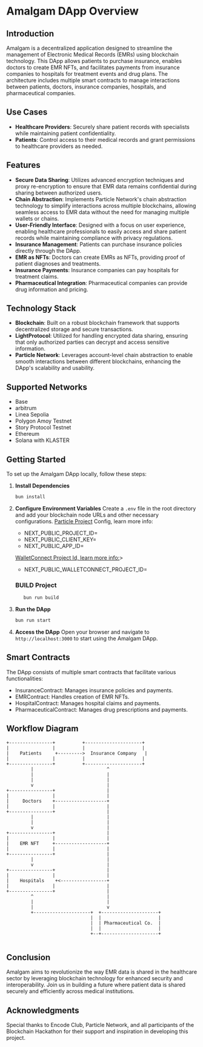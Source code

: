 # Amalgam DApp Overview

## Introduction

Amalgam is a decentralized application designed to streamline the management of Electronic Medical Records (EMRs) using blockchain technology. This DApp allows patients to purchase insurance, enables doctors to create EMR NFTs, and facilitates payments from insurance companies to hospitals for treatment events and drug plans. The architecture includes multiple smart contracts to manage interactions between patients, doctors, insurance companies, hospitals, and pharmaceutical companies.

## Use Cases

- **Healthcare Providers**: Securely share patient records with specialists while maintaining patient confidentiality.
- **Patients**: Control access to their medical records and grant permissions to healthcare providers as needed.

## Features

- **Secure Data Sharing**: Utilizes advanced encryption techniques and proxy re-encryption to ensure that EMR data remains confidential during sharing between authorized users.
- **Chain Abstraction**: Implements Particle Network's chain abstraction technology to simplify interactions across multiple blockchains, allowing seamless access to EMR data without the need for managing multiple wallets or chains.
- **User-Friendly Interface**: Designed with a focus on user experience, enabling healthcare professionals to easily access and share patient records while maintaining compliance with privacy regulations.
- **Insurance Management**: Patients can purchase insurance policies directly through the DApp.
- **EMR as NFTs**: Doctors can create EMRs as NFTs, providing proof of patient diagnoses and treatments.
- **Insurance Payments**: Insurance companies can pay hospitals for treatment claims.
- **Pharmaceutical Integration**: Pharmaceutical companies can provide drug information and pricing.

## Technology Stack

- **Blockchain**: Built on a robust blockchain framework that supports decentralized storage and secure transactions.
- **LightProtocol**: Utilized for handling encrypted data sharing, ensuring that only authorized parties can decrypt and access sensitive information.
- **Particle Network**: Leverages account-level chain abstraction to enable smooth interactions between different blockchains, enhancing the DApp's scalability and usability.

## Supported Networks

- Base
- arbitrum
- Linea Sepolia
- Polygon Amoy Testnet
- Story Protocol Testnet
- Ethereum
- Solana with KLASTER

## Getting Started

To set up the Amalgam DApp locally, follow these steps:

1. **Install Dependencies**

   ```bash
   bun install
   ```

2. **Configure Environment Variables**
   Create a `.env` file in the root directory and add your blockchain node URLs and other necessary configurations.
   [Particle Project](https://dashboard.particle.network/) Config, learn more info:  

   - NEXT_PUBLIC_PROJECT_ID=
   - NEXT_PUBLIC_CLIENT_KEY=
   - NEXT_PUBLIC_APP_ID=

   [WalletConnect Project Id, learn more info:](https://cloud.walletconnect.com/)>

   - NEXT_PUBLIC_WALLETCONNECT_PROJECT_ID=

   ### BUILD Project

   ```bash
      bun run build
   ```

3. **Run the DApp**

   ```bash
   bun run start
   ```

4. **Access the DApp**
   Open your browser and navigate to `http://localhost:3000` to start using the Amalgam DApp.

## Smart Contracts

The DApp consists of multiple smart contracts that facilitate various functionalities:

- InsuranceContract: Manages insurance policies and payments.
- EMRContract: Handles creation of EMR NFTs.
- HospitalContract: Manages hospital claims and payments.
- PharmaceuticalContract: Manages drug prescriptions and payments.

## Workflow Diagram

```plaintext
+----------------+          +---------------------+
|                |          |                     |
|    Patients     +--------->  Insurance Company   |
|                |          |                     |
+----------------+          +---------------------+
         |                           ^
         |                           |
         |                           |
         v                           |
+----------------+                   |
|                |                   |
|     Doctors    +-------------------+
|                |                   |
+----------------+                   |
         |                           |
         |                           |
         v                           |
+----------------+                   |
|                |                   |
|    EMR NFT     +-------------------+
|                |                   |
+----------------+                   |
         |                           |
         v                           |
+----------------+                   |
|                |                   |
|    Hospitals    +<-----------------+
|                |                   |
+----------------+                   |
         ^                           |
         |                           |
         |                           v
         +---------------------+  +---------------------+
                               |  |                     |
                               |  | Pharmaceutical Co.  |
                               |  |                     |
                               +--+---------------------+


```

## Conclusion

Amalgam aims to revolutionize the way EMR data is shared in the healthcare sector by leveraging blockchain technology for enhanced security and interoperability. Join us in building a future where patient data is shared securely and efficiently across medical institutions.

## Acknowledgments

Special thanks to Encode Club, Particle Network, and all participants of the Blockchain Hackathon for their support and inspiration in developing this project.
